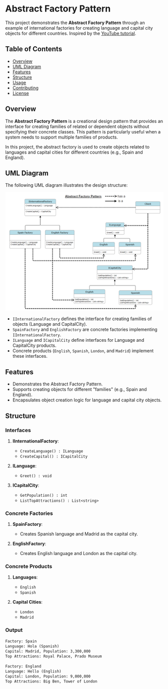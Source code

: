 # Abstract Factory Pattern

This project demonstrates the **Abstract Factory Pattern** through an example of international factories for creating language and capital city objects for different countries. Inspired by the [YouTube tutorial](https://www.youtube.com/watch?v=snVb75D_msk).

## Table of Contents

- [Overview](#overview)
- [UML Diagram](#uml-diagram)
- [Features](#features)
- [Structure](#structure)
- [Usage](#usage)
- [Contributing](#contributing)
- [License](#license)

## Overview

The **Abstract Factory Pattern** is a creational design pattern that provides an interface for creating families of related or dependent objects without specifying their concrete classes. This pattern is particularly useful when a system needs to support multiple families of products.

In this project, the abstract factory is used to create objects related to languages and capital cities for different countries (e.g., Spain and England).

## UML Diagram

The following UML diagram illustrates the design structure:

![UML Diagram - AbstractFactory](UML%20Diagram%20-%20AbstractFactory.png)

- `IInternationalFactory` defines the interface for creating families of objects (Language and CapitalCity).
- `SpainFactory` and `EnglishFactory` are concrete factories implementing `IInternationalFactory`.
- `ILanguage` and `ICapitalCity` define interfaces for Language and CapitalCity products.
- Concrete products (`English`, `Spanish`, `London`, and `Madrid`) implement these interfaces.

## Features

- Demonstrates the Abstract Factory Pattern.
- Supports creating objects for different "families" (e.g., Spain and England).
- Encapsulates object creation logic for language and capital city objects.

## Structure

### Interfaces

1. **IInternationalFactory**:
   - `CreateLanguage() : ILanguage`
   - `CreateCapital() : ICapitalCity`

2. **ILanguage**:
   - `Greet() : void`

3. **ICapitalCity**:
   - `GetPopulation() : int`
   - `ListTopAttractions() : List<string>`

### Concrete Factories

1. **SpainFactory**:
   - Creates Spanish language and Madrid as the capital city.

2. **EnglishFactory**:
   - Creates English language and London as the capital city.

### Concrete Products

1. **Languages**:
   - `English`
   - `Spanish`

2. **Capital Cities**:
   - `London`
   - `Madrid`


### Output

```plaintext
Factory: Spain
Language: Hola (Spanish)
Capital: Madrid, Population: 3,300,000
Top Attractions: Royal Palace, Prado Museum

Factory: England
Language: Hello (English)
Capital: London, Population: 9,000,000
Top Attractions: Big Ben, Tower of London
```

